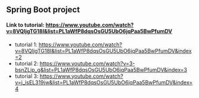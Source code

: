 ## Spring Boot project

#### Link to tutorial: https://www.youtube.com/watch?v=8VQIjgTG18I&list=PL1aWfP8dqsOsGU5UbO6jqPaa5BwPfumDV

* tutorial 1: https://www.youtube.com/watch?v=8VQIjgTG18I&list=PL1aWfP8dqsOsGU5UbO6jqPaa5BwPfumDV&index=2
* tutorial 2: https://www.youtube.com/watch?v=3-bsnZLjp_g&list=PL1aWfP8dqsOsGU5UbO6jqPaa5BwPfumDV&index=3
* tutorial 3: https://www.youtube.com/watch?v=j_isEL319jw&list=PL1aWfP8dqsOsGU5UbO6jqPaa5BwPfumDV&index=4